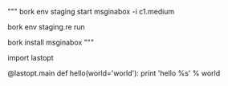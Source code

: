 
"""
bork env staging start msginabox -i c1.medium

bork env staging.re run 

bork install msginabox
"""

import lastopt

@lastopt.main
def hello(world='world'):
    print 'hello %s' % world

